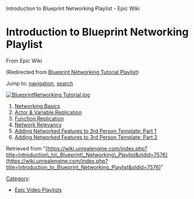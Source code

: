 Introduction to Blueprint Networking Playlist - Epic Wiki              

Introduction to Blueprint Networking Playlist
=============================================

From Epic Wiki

(Redirected from [Blueprint Networking Tutorial Playlist](/index.php?title=Blueprint_Networking_Tutorial_Playlist&redirect=no "Blueprint Networking Tutorial Playlist"))

Jump to: [navigation](#mw-navigation), [search](#p-search)

[![BlueprintNetworking Tutorial.jpg](https://d3ar1piqh1oeli.cloudfront.net/1/10/BlueprintNetworking_Tutorial.jpg/400px-BlueprintNetworking_Tutorial.jpg)](/File:BlueprintNetworking_Tutorial.jpg)

1.  [Networking Basics](/Introduction_to_Blueprint_Networking_-_1_-_Networking_Basics "Introduction to Blueprint Networking - 1 - Networking Basics")
2.  [Actor & Variable Replication](/Introduction_to_Blueprint_Networking_-_2_-_Actor_and_Variable_Replication "Introduction to Blueprint Networking - 2 - Actor and Variable Replication")
3.  [Function Replication](/Introduction_to_Blueprint_Networking_-_3_-_Function_Replication "Introduction to Blueprint Networking - 3 - Function Replication")
4.  [Network Relevancy](/Introduction_to_Blueprint_Networking_-_4_-_Network_Relevancy "Introduction to Blueprint Networking - 4 - Network Relevancy")
5.  [Adding Networked Features to 3rd Person Template: Part 1](/Introduction_to_Blueprint_Networking_-_5_-_Adding_Networked_Features_to_3rd_Person_Template:_Part_1 "Introduction to Blueprint Networking - 5 - Adding Networked Features to 3rd Person Template: Part 1")
6.  [Adding Networked Features to 3rd Person Template: Part 2](/Introduction_to_Blueprint_Networking_-_6_-_Adding_Networked_Features_to_3rd_Person_Template:_Part_2 "Introduction to Blueprint Networking - 6 - Adding Networked Features to 3rd Person Template: Part 2")

Retrieved from "[https://wiki.unrealengine.com/index.php?title=Introduction\_to\_Blueprint\_Networking\_Playlist&oldid=7576](https://wiki.unrealengine.com/index.php?title=Introduction_to_Blueprint_Networking_Playlist&oldid=7576)"

[Category](/Special:Categories "Special:Categories"):

*   [Epic Video Playlists](/Category:Epic_Video_Playlists "Category:Epic Video Playlists")
